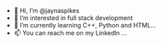 - 👋 Hi, I’m @jaynaspikes
- 👀 I’m interested in full stack development
- 🌱 I’m currently learning C++, Python and HTML...
- 📫 You can reach me on my Linkedln ...

<!---
jaynaspikes/jaynaspikes is a ✨ special ✨ repository because its `README.md` (this file) appears on your GitHub profile.
You can click the Preview link to take a look at your changes.
--->
